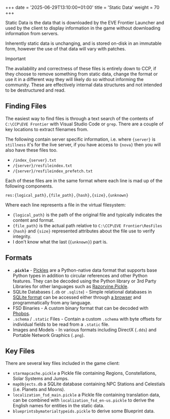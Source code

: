 +++
date = '2025-06-29T13:10:00+01:00'
title = 'Static Data'
weight = 70
+++

Static Data is the data that is downloaded by the EVE Frontier Launcher and used by the client to display information in the game without downloading information from servers.

Inherently static data is unchanging, and is stored on-disk in an immutable form, however the use of that data will vary with patches.

> [!IMPORTANT]
> The availability and correctness of these files is entirely down to CCP, if they choose to remove something from static data, change the format or use it in a different way they will likely do so without informing the community. These are effectively internal data structures and not intended to be destructured and read.

## Finding Files

The easiest way to find files is through a text search of the contents of `C:\CCP\EVE Frontier` with Visual Studio Code or `grep`. There are a couple of key locations to extract filenames from.

The following contain server specific information, i.e. where `{server}` is `stillness` it's for the live server, if you have access to `{nova}` then you will also have these files too.

- `/index_{server}.txt`
- `/{server}/resfileindex.txt`
- `/{server}/resfileindex_prefetch.txt`

Each of these files are in the same format where each line is mad up of the following components.

```res
res:{logical_path},{file_path},{hash},{size},{unknown}
```

Where each line represents a file in the virtual filesystem:

- `{logical_path}` is the path of the original file and typically indicates the content and format.
- `{file_path}` is the actual path relative to `C:\CCP\EVE Frontier\ResFiles`
- `{hash}` and `{size}` represented attributes about the file use to verify integrity.
- I don't know what the last (`{unknown}`) part is.

## Formats

- **`.pickle`** - [Pickles](https://docs.python.org/3/library/pickle.html) are a Python-native data format that supports base Python types in addition to circular references and other Python features. They can be decoded using the Python library or 3rd Party Libraries for other languages such as [Razorvine.Pickle](https://www.nuget.org/packages/Razorvine.Pickle/).
- SQLite Databases (`.db` or `.sqlite`) - Simple relational databases in [SQLite format](https://sqlite.org/) can be accessed either through [a browser](https://sqlitebrowser.org/) and programmatically from any language.
- FSD Binaries - A custom binary format that can be decoded with [Phobos](https://github.com/pyfa-org/Phobos).
- `.schema` / `.static` Files - Contain a custom `.schema` with byte offsets for individual fields to be read from a `.static` file.
- Images and Models - In various formats including DirectX (`.dds`) and Portable Network Graphics (`.png`).

## Key Files

There are several key files included in the game client:

- `starmapcache.pickle` a Pickle file containing Regions, Constellations, Solar Systems and Jumps.
- `mapObjects.db` a SQLite database containing NPC Stations and Celestials (i.e. Planets and Moons).
- `localization_fsd_main.pickle` a Pickle file containing translation data, can be combined with `localization_fsd_en-us.pickle` to derive the English names for entities in the static data.
- `blueprintsbymaterialtypeids.pickle` to derive some Blueprint data.
